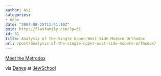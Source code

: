 ```yaml
---
author: Avi
categories:
- none
date: "2004-08-25T11:41:10Z"
guid: http://flaxfamily.com/?p=61
id: 61
title: Analysis of the Single Upper-West Side Modern Orthodox
url: /post/analysis-of-the-single-upper-west-side-modern-orthodox/
---
```

[Meet the Metrodox](http://www.jewsweek.com/bin/en.jsp?enPage=BlankPage&enDisplay=view&enDispWhat=object&enDispWho=Article%5El711&enZone=Stories&enVersion=0&)

via [Danya](http://jerusalemsyndrome.blogspot.com/) at [JewSchool](http://www.jewschool.com/2004/08/metrodoxical.php)